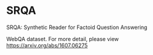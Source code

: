 # SRQA
SRQA: Synthetic Reader for Factoid Question Answering

WebQA dataset. For more detail, please view https://arxiv.org/abs/1607.06275
